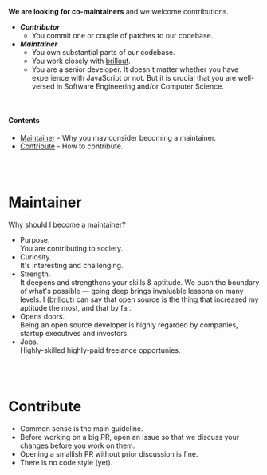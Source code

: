 **We are looking for co-maintainers** and we welcome contributions.

- **_Contributor_**
  - You commit one or couple of patches to our codebase.
- **_Maintainer_**
  - You own substantial parts of our codebase.
  - You work closely with [brillout](https://github.com/brillout).
  - You are a senior developer.
    It doesn't matter whether you have experience with JavaScript or not.
    But it is crucial that you are well-versed in Software Engineering and/or Computer Science.

<br/>

#### Contents

 - [Maintainer](#maintainer) - Why you may consider becoming a maintainer.
 - [Contribute](#contribute) - How to contribute.

<br/>
<br/>

# Maintainer

Why should I become a maintainer?
- Purpose.
  <br/>
  You are contributing to society.
- Curiosity.
  <br/>
  It's interesting and challenging.
- Strength.
  <br/>
  It deepens and strengthens your skills & aptitude.
  We push the boundary of what's possible &mdash;
  going deep brings invaluable lessons on many levels.
  I ([brillout](https://github.com/brillout)) can say that open source is
  the thing that increased my aptitude the most, and that by far.
- Opens doors.
  <br/>
  Being an open source developer is highly regarded by
  companies, startup executives and investors.
- Jobs.
  <br/>
  Highly-skilled highly-paid freelance opportunies.

<br/>
<br/>

# Contribute

- Common sense is the main guideline.
- Before working on a big PR, open an issue so that we discuss your changes before you work on them.
- Opening a smallish PR without prior discussion is fine.
- There is no code style (yet).
